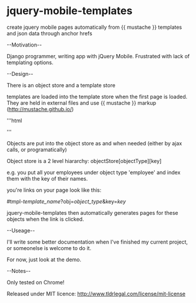 jquery-mobile-templates
=======================

create jquery mobile pages automatically from {{ mustache }} templates and json data through anchor hrefs

--Motivation--

Django programmer, writing app with jQuery Mobile. Frustrated with lack of templating options.

--Design--

There is an object store and a template store

templates are loaded into the template store when the first page is loaded. They are held in external files and use {{ mustache }} markup (http://mustache.github.io/)

'''html
<div id="template-files">
	<a id="employee_template"  type="text/template" href="templates/employee.html"></a>
</div>
'''

Objects are put into the object store as and when needed (either by ajax calls, or programatically)

Object store is a 2 level hiararchy: objectStore[objectType][key]

e.g. you put all your employees under  object type 'employee' and index them with the key of their names.

you're links on your page look like this:

#tmpl-<i>template_name</i>?obj=<i>object_type</i>&key=<i>key</i>

jquery-mobile-templates then automatically generates pages for these objects when the link is clicked.

--Useage--

I'll write some better documentation when I've finished my current project, or someonelse is welcome to do it.

For now, just look at the demo.

--Notes--

Only tested on Chrome!

Released under MIT licence: http://www.tldrlegal.com/license/mit-license

